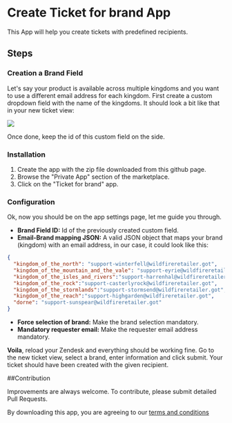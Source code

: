 # Create Ticket for brand App

This App will help you create tickets with predefined recipients.

## Steps

### Creation a Brand Field

Let's say your product is available across multiple kingdoms and you want to use a different email address for each kingdom. First create a custom dropdown field with the name of the kingdoms.
It should look a bit like that in your new ticket view:

![](http://f.cl.ly/items/0a1P3E3z190t193Z3i22/Screen%20Shot%202013-09-30%20at%2010.11.20.png)

Once done, keep the id of this custom field on the side.

### Installation

1. Create the app with the zip file downloaded from this github page.
2. Browse the "Private App" section of the marketplace.
3. Click on the "Ticket for brand" app.

### Configuration

Ok, now you should be on the app settings page, let me guide you through.

* **Brand Field ID:** Id of the previously created custom field.
* **Email-Brand mapping JSON:** A valid JSON object that maps your brand (kingdom) with an email address, in our case, it could look like this:

```json
{
  "kingdom_of_the_north": "support-winterfell@wildfireretailer.got",
  "kingdom_of_the_mountain_and_the_vale": "support-eyrie@wildfireretailer.got",
  "kingdom_of_the_isles_and_rivers":"support-harrenhal@wildfireretailer.got",
  "kingdom_of_the_rock":"support-casterlyrock@wildfireretailer.got",
  "kingdom_of_the_stormlands":"support-stormsend@wildfireretailer.got",
  "kingdom_of_the_reach":"support-highgarden@wildfireretailer.got",
  "dorne": "support-sunspear@wildfireretailer.got"
}
```
* **Force selection of brand:** Make the brand selection mandatory.
* **Mandatory requester email:** Make the requester email address mandatory.

**Voila**, reload your Zendesk and everything should be working fine. Go to the new ticket view, select a brand, enter information and click submit. Your ticket should have been created with the given recipient.

##Contribution

Improvements are always welcome. To contribute, please submit detailed Pull Requests.

By downloading this app, you are agreeing to our [terms and conditions](https://github.com/zendesklabs/wiki/wiki/Terms-and-Conditions)
